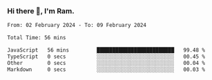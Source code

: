 ### Hi there 👋, I'm Ram.

<!--START_SECTION:waka-->

```txt
From: 02 February 2024 - To: 09 February 2024

Total Time: 56 mins

JavaScript   56 mins         █████████████████████████   99.48 %
TypeScript   0 secs          ░░░░░░░░░░░░░░░░░░░░░░░░░   00.45 %
Other        0 secs          ░░░░░░░░░░░░░░░░░░░░░░░░░   00.04 %
Markdown     0 secs          ░░░░░░░░░░░░░░░░░░░░░░░░░   00.03 %
```

<!--END_SECTION:waka-->
